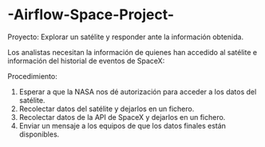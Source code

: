 # -Airflow-Space-Project-
Proyecto: Explorar un satélite  y responder ante la información obtenida.

Los analistas necesitan la información de quienes han accedido 
al satélite e información del historial de eventos de SpaceX:

Procedimiento:

1.  Esperar a que la NASA nos dé autorización para acceder a los datos del satélite.
2.  Recolectar datos del satélite y dejarlos en un fichero.
3. Recolectar datos de la API de SpaceX y dejarlos en un fichero.
4. Enviar un mensaje a los equipos de que los datos finales están disponibles.
